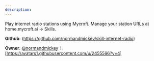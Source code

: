 ```yaml
---
description: 
---
```

Play internet radio stations using Mycroft.
Manage your station URLs at home.mycroft.ai -> Skills.

**Github:** (https://github.com/normandmickey/skill-internet-radio)

**Owner:** [@normandmickey](https://github.com/normandmickey) ![https://avatars1.githubusercontent.com/u/2455566?v=4]

